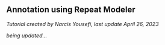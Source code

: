 ## Annotation using Repeat Modeler 
*Tutorial created by Narcis Yousefi, last update April 26, 2023*

*being updated...*


